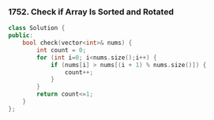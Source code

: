 ### 1752. Check if Array Is Sorted and Rotated
```C++
class Solution {
public:
    bool check(vector<int>& nums) {
        int count = 0;
        for (int i=0; i<nums.size();i++) {
            if (nums[i] > nums[(i + 1) % nums.size()]) {
                count++;
            }
        }
        return count<=1;
    }
};
```